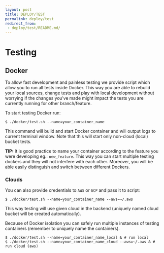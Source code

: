 ```yaml
---
layout: post
title: DEPLOY/TEST
permalink: deploy/test
redirect_from:
 - deploy/test/README.md/
---
```


# Testing

## Docker

To allow fast development and painless testing we provide script which allow you
to run all tests inside Docker. This way you are able to rebuild your local
sources, change tests and play with local development without worrying if
the changes you've made might impact the tests you are currently running for
other branch/feature.

To start testing Docker run:

```console
$ ./docker/test.sh --name=your_container_name
```

This command will build and start Docker container and will output logs to
current terminal window. Note that this will start only non-cloud (local) bucket
tests.

**TIP:** It is good practice to name your container according to the feature you
were developing eg.: `new_feature`. This way you can start multiple testing
dockers and they will not interfere with each other. Moreover, you will be able
easily distinguish and switch between different Dockers.

### Clouds

You can also provide credentials to `AWS` or `GCP` and pass it to script:

```console
$ ./docker/test.sh --name=your_container_name --aws=~/.aws
```

This way testing will use given cloud in the backend (uniquely named cloud
bucket will be created automatically).

Because of Docker isolation you can safely run multiple instances of testing
containers (remember to uniquely name the containers).

```console
$ ./docker/test.sh --name=your_container_name_local & # run local
$ ./docker/test.sh --name=your_container_name_cloud --aws=~/.aws & # run cloud (aws)
```
